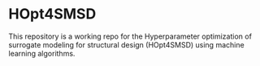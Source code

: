 # HOpt4SMSD
This repository is a working repo for the Hyperparameter optimization of surrogate modeling for structural design (HOpt4SMSD) using machine learning algorithms.
